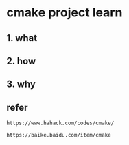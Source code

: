 # cmake project learn

## 1. what

## 2. how

## 3. why

## refer

    https://www.hahack.com/codes/cmake/

    https://baike.baidu.com/item/cmake
